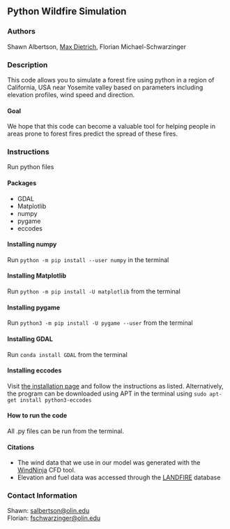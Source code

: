 ## Python Wildfire Simulation

### Authors
Shawn Albertson, [Max Dietrich](https://github.com/maxcdietrich), Florian Michael-Schwarzinger

### Description
This code allows you to simulate a forest fire using python in a region of California, USA near Yosemite valley based on parameters including elevation profiles, wind speed and direction.

#### Goal
We hope that this code can become a valuable tool for helping people in areas prone to forest fires predict the spread of these fires.

### Instructions
Run python files

#### Packages
- GDAL
- Matplotlib
- numpy
- pygame
- eccodes

#### Installing numpy
Run `python -m pip install --user numpy` in the terminal

#### Installing Matplotlib
Run `python -m pip install -U matplotlib` from the terminal

#### Installing pygame
Run `python3 -m pip install -U pygame --user` from the terminal

#### Installing GDAL
Run `conda install GDAL` from the terminal

#### Installing eccodes
Visit [the installation page](https://confluence.ecmwf.int//display/ECC/ecCodes+installation) and follow the instructions as listed. Alternatively, the program can be downloaded using APT in the terminal using `sudo apt-get install python3-eccodes`

#### How to run the code
All .py files can be run from the terminal.

#### Citations
- The wind data that we use in our model was generated with the [WindNinja](https://www.firelab.org/project/windninja) CFD tool.
- Elevation and fuel data was accessed through the [LANDFIRE](https://www.landfire.gov/index.php) database

### Contact Information
Shawn: salbertson@olin.edu<br />
Florian: fschwarzinger@olin.edu
